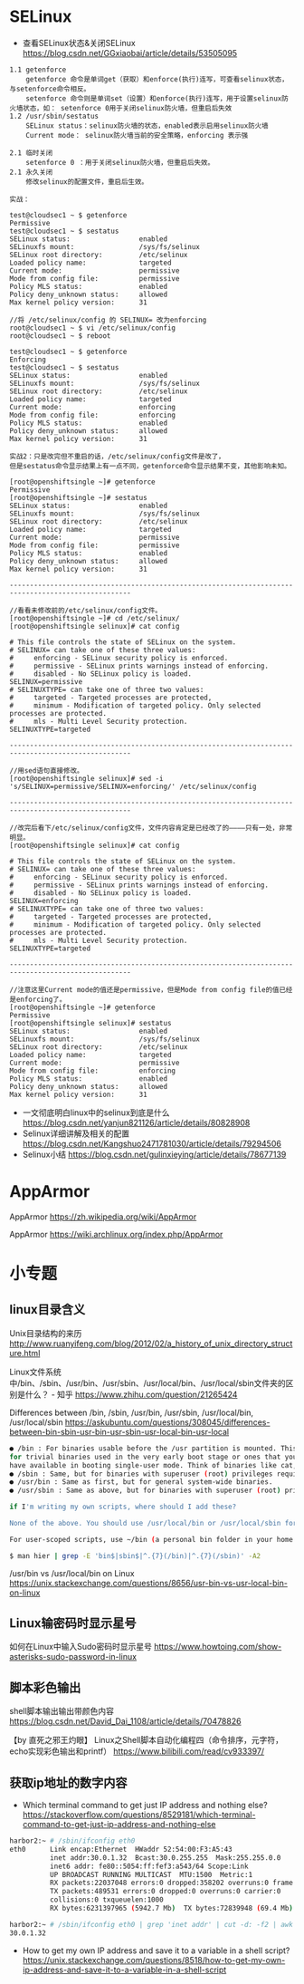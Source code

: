 
# SELinux

- 查看SELinux状态&关闭SELinux https://blog.csdn.net/GGxiaobai/article/details/53505095
```
1.1 getenforce
    getenforce 命令是单词get（获取）和enforce(执行)连写，可查看selinux状态，与setenforce命令相反。
    setenforce 命令则是单词set（设置）和enforce(执行)连写，用于设置selinux防火墙状态，如： setenforce 0用于关闭selinux防火墙，但重启后失效
1.2 /usr/sbin/sestatus
    SELinux status：selinux防火墙的状态，enabled表示启用selinux防火墙
    Current mode： selinux防火墙当前的安全策略，enforcing 表示强

2.1 临时关闭
    setenforce 0 ：用于关闭selinux防火墙，但重启后失效。
2.1 永久关闭
    修改selinux的配置文件，重启后生效。
```

```
实战：

test@cloudsec1 ~ $ getenforce
Permissive
test@cloudsec1 ~ $ sestatus
SELinux status:                 enabled
SELinuxfs mount:                /sys/fs/selinux
SELinux root directory:         /etc/selinux
Loaded policy name:             targeted
Current mode:                   permissive
Mode from config file:          permissive
Policy MLS status:              enabled
Policy deny_unknown status:     allowed
Max kernel policy version:      31

//将 /etc/selinux/config 的 SELINUX= 改为enforcing
root@cloudsec1 ~ $ vi /etc/selinux/config
root@cloudsec1 ~ $ reboot

test@cloudsec1 ~ $ getenforce
Enforcing
test@cloudsec1 ~ $ sestatus
SELinux status:                 enabled
SELinuxfs mount:                /sys/fs/selinux
SELinux root directory:         /etc/selinux
Loaded policy name:             targeted
Current mode:                   enforcing
Mode from config file:          enforcing
Policy MLS status:              enabled
Policy deny_unknown status:     allowed
Max kernel policy version:      31
```

```
实战2：只是改完但不重启的话，/etc/selinux/config文件是改了，
但是sestatus命令显示结果上有一点不同，getenforce命令显示结果不变，其他影响未知。

[root@openshiftsingle ~]# getenforce
Permissive
[root@openshiftsingle ~]# sestatus
SELinux status:                 enabled
SELinuxfs mount:                /sys/fs/selinux
SELinux root directory:         /etc/selinux
Loaded policy name:             targeted
Current mode:                   permissive
Mode from config file:          permissive
Policy MLS status:              enabled
Policy deny_unknown status:     allowed
Max kernel policy version:      31

----------------------------------------------------------------------------------------------------

//看看未修改前的/etc/selinux/config文件。
[root@openshiftsingle ~]# cd /etc/selinux/
[root@openshiftsingle selinux]# cat config

# This file controls the state of SELinux on the system.
# SELINUX= can take one of these three values:
#     enforcing - SELinux security policy is enforced.
#     permissive - SELinux prints warnings instead of enforcing.
#     disabled - No SELinux policy is loaded.
SELINUX=permissive
# SELINUXTYPE= can take one of three two values:
#     targeted - Targeted processes are protected,
#     minimum - Modification of targeted policy. Only selected processes are protected.
#     mls - Multi Level Security protection.
SELINUXTYPE=targeted

----------------------------------------------------------------------------------------------------

//用sed语句直接修改。
[root@openshiftsingle selinux]# sed -i 's/SELINUX=permissive/SELINUX=enforcing/' /etc/selinux/config

----------------------------------------------------------------------------------------------------

//改完后看下/etc/selinux/config文件，文件内容肯定是已经改了的————只有一处，非常明显。
[root@openshiftsingle selinux]# cat config

# This file controls the state of SELinux on the system.
# SELINUX= can take one of these three values:
#     enforcing - SELinux security policy is enforced.
#     permissive - SELinux prints warnings instead of enforcing.
#     disabled - No SELinux policy is loaded.
SELINUX=enforcing
# SELINUXTYPE= can take one of three two values:
#     targeted - Targeted processes are protected,
#     minimum - Modification of targeted policy. Only selected processes are protected.
#     mls - Multi Level Security protection.
SELINUXTYPE=targeted

----------------------------------------------------------------------------------------------------

//注意这里Current mode的值还是permissive，但是Mode from config file的值已经是enforcing了。
[root@openshiftsingle ~]# getenforce
Permissive
[root@openshiftsingle selinux]# sestatus
SELinux status:                 enabled
SELinuxfs mount:                /sys/fs/selinux
SELinux root directory:         /etc/selinux
Loaded policy name:             targeted
Current mode:                   permissive
Mode from config file:          enforcing
Policy MLS status:              enabled
Policy deny_unknown status:     allowed
Max kernel policy version:      31
```

- 一文彻底明白linux中的selinux到底是什么 https://blog.csdn.net/yanjun821126/article/details/80828908
- Selinux详细讲解及相关的配置 https://blog.csdn.net/Kangshuo2471781030/article/details/79294506
- Selinux小结 https://blog.csdn.net/gulinxieying/article/details/78677139

# AppArmor

AppArmor https://zh.wikipedia.org/wiki/AppArmor

AppArmor https://wiki.archlinux.org/index.php/AppArmor

# 小专题

## linux目录含义

Unix目录结构的来历 http://www.ruanyifeng.com/blog/2012/02/a_history_of_unix_directory_structure.html

Linux文件系统中/bin、/sbin、/usr/bin、/usr/sbin、/usr/local/bin、/usr/local/sbin文件夹的区别是什么？ - 知乎 https://www.zhihu.com/question/21265424

Differences between /bin, /sbin, /usr/bin, /usr/sbin, /usr/local/bin, /usr/local/sbin https://askubuntu.com/questions/308045/differences-between-bin-sbin-usr-bin-usr-sbin-usr-local-bin-usr-local
```sh
● /bin : For binaries usable before the /usr partition is mounted. This is used 
for trivial binaries used in the very early boot stage or ones that you need to 
have available in booting single-user mode. Think of binaries like cat, ls, etc.
● /sbin : Same, but for binaries with superuser (root) privileges required.
● /usr/bin : Same as first, but for general system-wide binaries.
● /usr/sbin : Same as above, but for binaries with superuser (root) privileges required.

if I'm writing my own scripts, where should I add these?

None of the above. You should use /usr/local/bin or /usr/local/sbin for system-wide available scripts. The local path means it's not managed by the system packages (this is an error for Debian/Ubuntu packages).

For user-scoped scripts, use ~/bin (a personal bin folder in your home directory).
```
```sh
$ man hier | grep -E 'bin$|sbin$|^.{7}(/bin)|^.{7}(/sbin)' -A2
```
 
/usr/bin vs /usr/local/bin on Linux https://unix.stackexchange.com/questions/8656/usr-bin-vs-usr-local-bin-on-linux

## Linux输密码时显示星号

如何在Linux中输入Sudo密码时显示星号 https://www.howtoing.com/show-asterisks-sudo-password-in-linux

## 脚本彩色输出

shell脚本输出输出带颜色内容 https://blog.csdn.net/David_Dai_1108/article/details/70478826

【by 直死之邪王灼眼】 Linux之Shell脚本自动化编程四（命令排序，元字符，echo实现彩色输出和printf） https://www.bilibili.com/read/cv933397/

## 获取ip地址的数字内容
- Which terminal command to get just IP address and nothing else? https://stackoverflow.com/questions/8529181/which-terminal-command-to-get-just-ip-address-and-nothing-else
```sh
harbor2:~ # /sbin/ifconfig eth0
eth0      Link encap:Ethernet  HWaddr 52:54:00:F3:A5:43  
          inet addr:30.0.1.32  Bcast:30.0.255.255  Mask:255.255.0.0
          inet6 addr: fe80::5054:ff:fef3:a543/64 Scope:Link
          UP BROADCAST RUNNING MULTICAST  MTU:1500  Metric:1
          RX packets:22037048 errors:0 dropped:358202 overruns:0 frame:0
          TX packets:489531 errors:0 dropped:0 overruns:0 carrier:0
          collisions:0 txqueuelen:1000 
          RX bytes:6231397965 (5942.7 Mb)  TX bytes:72839948 (69.4 Mb)

harbor2:~ # /sbin/ifconfig eth0 | grep 'inet addr' | cut -d: -f2 | awk '{print $1}'
30.0.1.32

```
- How to get my own IP address and save it to a variable in a shell script? https://unix.stackexchange.com/questions/8518/how-to-get-my-own-ip-address-and-save-it-to-a-variable-in-a-shell-script
```sh

```

